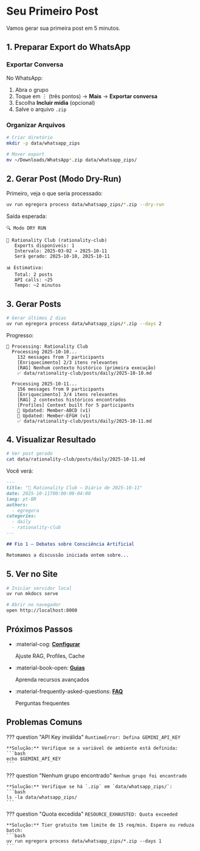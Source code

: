 # Seu Primeiro Post

Vamos gerar sua primeira post em 5 minutos.

## 1. Preparar Export do WhatsApp

### Exportar Conversa

No WhatsApp:

1. Abra o grupo
2. Toque em ⋮ (três pontos) → **Mais** → **Exportar conversa**
3. Escolha **Incluir mídia** (opcional)
4. Salve o arquivo `.zip`

### Organizar Arquivos

```bash
# Criar diretório
mkdir -p data/whatsapp_zips

# Mover export
mv ~/Downloads/WhatsApp*.zip data/whatsapp_zips/
```

## 2. Gerar Post (Modo Dry-Run)

Primeiro, veja o que seria processado:

```bash
uv run egregora process data/whatsapp_zips/*.zip --dry-run
```

Saída esperada:

```
🔍 Modo DRY RUN

📝 Rationality Club (rationality-club)
   Exports disponíveis: 1
   Intervalo: 2025-03-02 → 2025-10-11
   Será gerado: 2025-10-10, 2025-10-11

📊 Estimativa:
   Total: 2 posts
   API calls: ~25
   Tempo: ~2 minutos
```

## 3. Gerar Posts

```bash
# Gerar últimos 2 dias
uv run egregora process data/whatsapp_zips/*.zip --days 2
```

Progresso:

```
📝 Processing: Rationality Club
  Processing 2025-10-10...
    132 messages from 7 participants
    [Enriquecimento] 2/3 itens relevantes
    [RAG] Nenhum contexto histórico (primeira execução)
    ✅ data/rationality-club/posts/daily/2025-10-10.md

  Processing 2025-10-11...
    156 messages from 9 participants
    [Enriquecimento] 3/4 itens relevantes
    [RAG] 2 contextos históricos encontrados
    [Profiles] Context built for 5 participants
    👤 Updated: Member-ABCD (v1)
    👤 Updated: Member-EFGH (v1)
    ✅ data/rationality-club/posts/daily/2025-10-11.md
```

## 4. Visualizar Resultado

```bash
# Ver post gerado
cat data/rationality-club/posts/daily/2025-10-11.md
```

Você verá:

```markdown
---
title: "📩 Rationality Club — Diário de 2025-10-11"
date: 2025-10-11T00:00:00-04:00
lang: pt-BR
authors:
  - egregora
categories:
  - daily
  - rationality-club
---

## Fio 1 — Debates sobre Consciência Artificial

Retomamos a discussão iniciada ontem sobre...
```

## 5. Ver no Site

```bash
# Iniciar servidor local
uv run mkdocs serve

# Abrir no navegador
open http://localhost:8000
```

## Próximos Passos

<div class="grid cards" markdown>

-   :material-cog: **[Configurar](configuration.md)**

    Ajuste RAG, Profiles, Cache

-   :material-book-open: **[Guias](../guides/index.md)**

    Aprenda recursos avançados

-   :material-frequently-asked-questions: **[FAQ](../about/faq.md)**

    Perguntas frequentes

</div>

## Problemas Comuns

??? question "API Key inválida"
    ```
    RuntimeError: Defina GEMINI_API_KEY
    ```

    **Solução:** Verifique se a variável de ambiente está definida:
    ```bash
    echo $GEMINI_API_KEY
    ```

??? question "Nenhum grupo encontrado"
    ```
    Nenhum grupo foi encontrado
    ```

    **Solução:** Verifique se há `.zip` em `data/whatsapp_zips/`:
    ```bash
    ls -la data/whatsapp_zips/
    ```

??? question "Quota excedida"
    ```
    RESOURCE_EXHAUSTED: Quota exceeded
    ```

    **Solução:** Tier gratuito tem limite de 15 req/min. Espere ou reduza batch:
    ```bash
    uv run egregora process data/whatsapp_zips/*.zip --days 1
    ```
